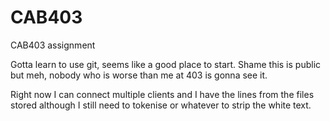 # CAB403
CAB403 assignment

Gotta learn to use git, seems like a good place to start. Shame this is public but meh, nobody who is worse than me at 403 is gonna see it.

Right now I can connect multiple clients and I have the lines from the files stored although I still need to tokenise or whatever to strip the white text.
